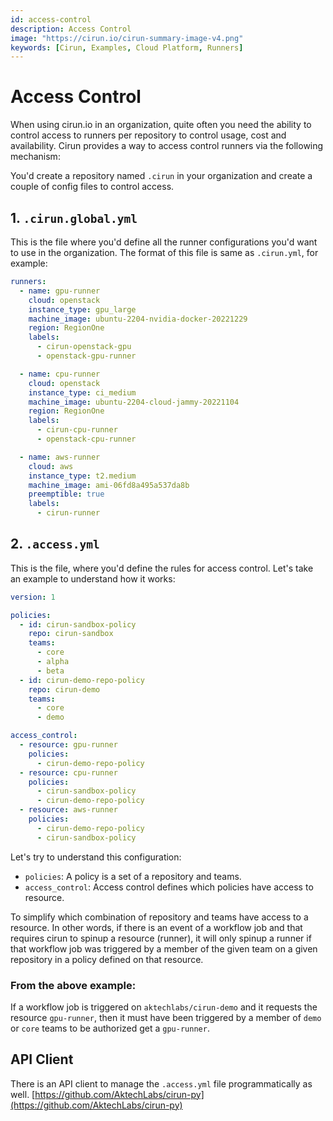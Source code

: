 ```yaml
---
id: access-control
description: Access Control
image: "https://cirun.io/cirun-summary-image-v4.png"
keywords: [Cirun, Examples, Cloud Platform, Runners]
---
```


# Access Control

When using cirun.io in an organization, quite often you need the ability to control
access to runners per repository to control usage, cost and availability. Cirun provides
a way to access control runners via the following mechanism:

You'd create a repository named `.cirun` in your organization and create a couple of config files
to control access.

## 1. `.cirun.global.yml`

This is the file where you'd define all the runner configurations you'd
want to use in the organization. The format of this file is same as `.cirun.yml`, for example:


```yaml
runners:
  - name: gpu-runner
    cloud: openstack
    instance_type: gpu_large
    machine_image: ubuntu-2204-nvidia-docker-20221229
    region: RegionOne
    labels:
      - cirun-openstack-gpu
      - openstack-gpu-runner

  - name: cpu-runner
    cloud: openstack
    instance_type: ci_medium
    machine_image: ubuntu-2204-cloud-jammy-20221104
    region: RegionOne
    labels:
      - cirun-cpu-runner
      - openstack-cpu-runner

  - name: aws-runner
    cloud: aws
    instance_type: t2.medium
    machine_image: ami-06fd8a495a537da8b
    preemptible: true
    labels:
      - cirun-runner
```

## 2. `.access.yml`

This is the file, where you'd define the rules for access control. Let's take an example to understand how it works:

```yaml
version: 1

policies:
  - id: cirun-sandbox-policy
    repo: cirun-sandbox
    teams:
      - core
      - alpha
      - beta
  - id: cirun-demo-repo-policy
    repo: cirun-demo
    teams:
      - core
      - demo

access_control:
  - resource: gpu-runner
    policies:
      - cirun-demo-repo-policy
  - resource: cpu-runner
    policies:
      - cirun-sandbox-policy
      - cirun-demo-repo-policy
  - resource: aws-runner
    policies:
      - cirun-demo-repo-policy
      - cirun-sandbox-policy
```

Let's try to understand this configuration:

- `policies`: A policy is a set of a repository and teams.
- `access_control`: Access control defines which policies have access to resource.

To simplify which combination of repository and teams have access to a resource. In other words,
if there is an event of a workflow job and that requires cirun to spinup a resource (runner),
it will only spinup a runner if that workflow job was triggered by a member of the given team
on a given repository in a policy defined on that resource.

### From the above example:
If a workflow job is triggered on `aktechlabs/cirun-demo` and it requests the resource `gpu-runner`,
then it must have been triggered by a member of `demo` or `core` teams to be authorized get a `gpu-runner`.

## API Client

There is an API client to manage the `.access.yml` file programmatically as well.
[https://github.com/AktechLabs/cirun-py](https://github.com/AktechLabs/cirun-py)
